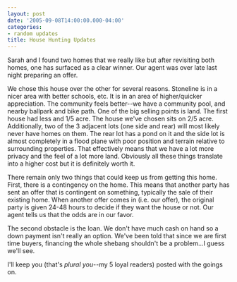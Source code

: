 ```yaml
---
layout: post
date: '2005-09-08T14:00:00.000-04:00'
categories:
- random updates
title: House Hunting Updates
---
```


Sarah and I found two homes that we really like but after revisiting both homes, one has surfaced as a clear winner. Our agent was over late last night preparing an offer.  

We chose this house over the other for several reasons. Stoneline is in a nicer area with better schools, etc. It is in an area of higher/quicker appreciation. The community feels better--we have a community pool, and nearby ballpark and bike path. One of the big selling points is land. The first house had less and 1/5 acre. The house we've chosen sits on 2/5 acre. Additionally, two of the 3 adjacent lots (one side and rear) will most likely never have homes on them. The rear lot has a pond on it and the side lot is almost completely in a flood plane with poor position and terrain relative to surrounding properties. That effectively means that we have a lot more privacy and the feel of a lot more land. Obviously all these things translate into a higher cost but it is definitely worth it.

There remain only two things that could keep us from getting this home. First, there is a contingency on the home. This means that another party has sent an offer that is contingent on something, typically the sale of their existing home. When another offer comes in (i.e. our offer), the original party is given 24-48 hours to decide if they want the house or not. Our agent tells us that the odds are in our favor.

The second obstacle is the loan. We don't have much cash on hand so a down payment isn't really an option. We've been told that since we are first time buyers, financing the whole shebang shouldn't be a problem...I guess we'll see.

I'll keep you (that's *plural you*--my 5 loyal readers) posted with the goings on.